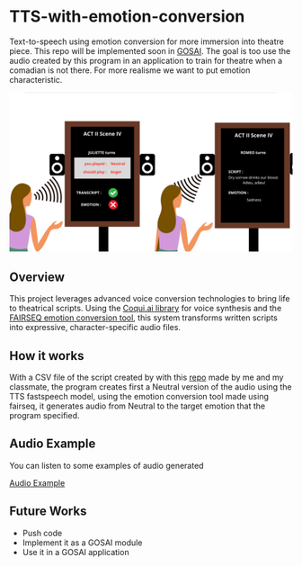 # TTS-with-emotion-conversion
Text-to-speech using emotion conversion for more immersion into theatre piece. This repo will be implemented soon in [GOSAI](https://github.com/GOSAI-DVIC). The goal is too use the audio created by this program in an application to train for theatre when a comadian is not there. For more realisme we want to put emotion characteristic. 

![Explanation of the application](https://github.com/Arcadia24/TTS-with-emotion-conversion/blob/main/Theatre.png)

## Overview
This project leverages advanced voice conversion technologies to bring life to theatrical scripts. Using the [Coqui.ai library](https://github.com/coqui-ai/TTS) for voice synthesis and the [FAIRSEQ emotion conversion tool](https://github.com/facebookresearch/fairseq/tree/main/examples/emotion_conversion), this system transforms written scripts into expressive, character-specific audio files.

## How it works
With a CSV file of the script created by with this [repo](https://github.com/hugodmn/Theatre_Script_Processing/tree/main) made by me and my classmate, the program creates first a Neutral version of the audio using the TTS fastspeech model, using the emotion conversion tool made using fairseq, it generates audio from Neutral to the target emotion that the program specified.

## Audio Example
You can listen to some examples of audio generated

[Audio Example](https://drive.google.com/drive/folders/1HnyVwVjERHKs_aIR7H0eZaWzWf-23UlO?usp=sharing)

## Future Works
- Push code
- Implement it as a GOSAI module
- Use it in a GOSAI application

